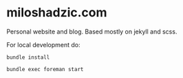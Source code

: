 miloshadzic.com
===============

Personal website and blog. Based mostly on jekyll and scss.

For local development do:

```
bundle install

bundle exec foreman start
```
